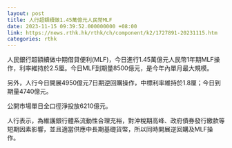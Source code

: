 ```yaml
---
layout: post
title: 人行超額續做1.45萬億元人民幣MLF
date: 2023-11-15 09:39:52.000000000 +08:00
link: https://news.rthk.hk/rthk/ch/component/k2/1727891-20231115.htm
categories: rthk
---
```


人民銀行超額續做中期借貸便利(MLF)，今日進行1.45萬億元人民幣1年期MLF操作，利率維持於2.5厘。今日MLF到期量8500億元，是今年內單月最大規模。

另外，人行今日開展4950億元7日期逆回購操作，中標利率維持於1.8厘；今日到期量4740億元。

公開市場單日全口徑淨投放6210億元。

人行表示，為維護銀行體系流動性合理充裕，對沖稅期高峰、政府債券發行繳款等短期因素影響，並且適當供應中長期基礎貨幣，所以同時開展逆回購及MLF操作。
